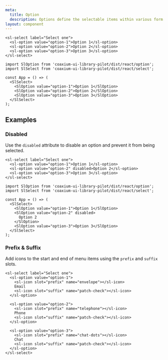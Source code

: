 ```yaml
---
meta:
  title: Option
  description: Options define the selectable items within various form controls such as select.
layout: component
---
```


```html:preview
<sl-select label="Select one">
  <sl-option value="option-1">Option 1</sl-option>
  <sl-option value="option-2">Option 2</sl-option>
  <sl-option value="option-3">Option 3</sl-option>
</sl-select>
```

```jsx:react
import SlOption from 'coaxium-ui-library-pilot/dist/react/option';
import SlSelect from 'coaxium-ui-library-pilot/dist/react/select';

const App = () => (
  <SlSelect>
    <SlOption value="option-1">Option 1</SlOption>
    <SlOption value="option-2">Option 2</SlOption>
    <SlOption value="option-3">Option 3</SlOption>
  </SlSelect>
);
```

## Examples

### Disabled

Use the `disabled` attribute to disable an option and prevent it from being selected.

```html:preview
<sl-select label="Select one">
  <sl-option value="option-1">Option 1</sl-option>
  <sl-option value="option-2" disabled>Option 2</sl-option>
  <sl-option value="option-3">Option 3</sl-option>
</sl-select>
```

```jsx:react
import SlOption from 'coaxium-ui-library-pilot/dist/react/option';
import SlSelect from 'coaxium-ui-library-pilot/dist/react/select';

const App = () => (
  <SlSelect>
    <SlOption value="option-1">Option 1</SlOption>
    <SlOption value="option-2" disabled>
      Option 2
    </SlOption>
    <SlOption value="option-3">Option 3</SlOption>
  </SlSelect>
);
```

### Prefix & Suffix

Add icons to the start and end of menu items using the `prefix` and `suffix` slots.

```html:preview
<sl-select label="Select one">
  <sl-option value="option-1">
    <sl-icon slot="prefix" name="envelope"></sl-icon>
    Email
    <sl-icon slot="suffix" name="patch-check"></sl-icon>
  </sl-option>

  <sl-option value="option-2">
    <sl-icon slot="prefix" name="telephone"></sl-icon>
    Phone
    <sl-icon slot="suffix" name="patch-check"></sl-icon>
  </sl-option>

  <sl-option value="option-3">
    <sl-icon slot="prefix" name="chat-dots"></sl-icon>
    Chat
    <sl-icon slot="suffix" name="patch-check"></sl-icon>
  </sl-option>
</sl-select>
```
